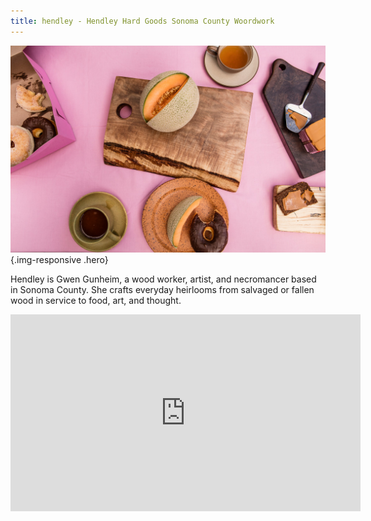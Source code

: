 ```yaml
---
title: hendley - Hendley Hard Goods Sonoma County Woordwork
---
```


![](/img/Hendley_May2016_MG_1889-XL.jpg){.img-responsive .hero}

Hendley is Gwen Gunheim, a wood worker, artist, and necromancer based in Sonoma County. She crafts everyday heirlooms from salvaged or fallen wood in service to food, art, and thought.


<div class="video-container">
   <iframe src="https://videopress.com/embed/YjucsueS" 
           frameborder="0" 
           width="560" 
           height="315"></iframe>
</div>
<script src="https://videopress.com/videopress-iframe.js"></script>
